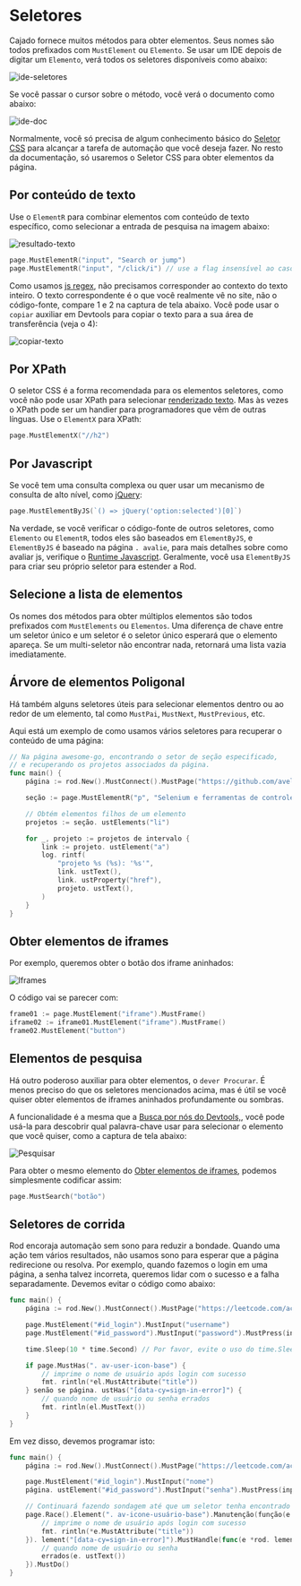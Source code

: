 # Seletores

Cajado fornece muitos métodos para obter elementos. Seus nomes são todos prefixados com `MustElement` ou `Elemento`. Se usar um IDE depois de digitar um `Elemento`, verá todos os seletores disponíveis como abaixo:

![ide-seletores](ide-selectors.png)

Se você passar o cursor sobre o método, você verá o documento como abaixo:

![ide-doc](ide-doc.png)

Normalmente, você só precisa de algum conhecimento básico do [Seletor CSS](css-selector) para alcançar a tarefa de automação que você deseja fazer. No resto da documentação, só usaremos o Seletor CSS para obter elementos da página.

## Por conteúdo de texto

Use o `ElementR` para combinar elementos com conteúdo de texto específico, como selecionar a entrada de pesquisa na imagem abaixo:

![resultado-texto](match-text.png)

```go
page.MustElementR("input", "Search or jump")
page.MustElementR("input", "/click/i") // use a flag insensível ao caso "i"
```

Como usamos [js regex](https://developer.mozilla.org/en-US/docs/Web/JavaScript/Reference/Global_Objects/RegExp), não precisamos corresponder ao contexto do texto inteiro. O texto correspondente é o que você realmente vê no site, não o código-fonte, compare 1 e 2 na captura de tela abaixo. Você pode usar o `copiar` auxiliar em Devtools para copiar o texto para a sua área de transferência (veja o 4):

![copiar-texto](copy-text.png)

## Por XPath

O seletor CSS é a forma recomendada para os elementos seletores, como você não pode usar XPath para selecionar [renderizado texto](https://stackoverflow.com/questions/51992258/xpath-to-find-pseudo-element-after-in-side-a-div-element-with-out-any-content/51993454). Mas às vezes o XPath pode ser um handier para programadores que vêm de outras línguas. Use o `ElementX` para XPath:

```go
page.MustElementX("//h2")
```

## Por Javascript

Se você tem uma consulta complexa ou quer usar um mecanismo de consulta de alto nível, como [jQuery](https://jquery.com/):

```go
page.MustElementByJS(`() => jQuery('option:selected')[0]`)
```

Na verdade, se você verificar o código-fonte de outros seletores, como `Elemento` ou `ElementR`, todos eles são baseados em `ElementByJS`, e `ElementByJS` é baseado na página `. avalie`, para mais detalhes sobre como avaliar js, verifique o [Runtime Javascript](/javascript-runtime.md). Geralmente, você usa `ElementByJS` para criar seu próprio seletor para estender a Rod.

## Selecione a lista de elementos

Os nomes dos métodos para obter múltiplos elementos são todos prefixados com `MustElements` ou `Elementos`. Uma diferença de chave entre um seletor único e um seletor é o seletor único esperará que o elemento apareça. Se um multi-seletor não encontrar nada, retornará uma lista vazia imediatamente.

## Árvore de elementos Poligonal

Há também alguns seletores úteis para selecionar elementos dentro ou ao redor de um elemento, tal como `MustPai`, `MustNext`, `MustPrevious`, etc.

Aqui está um exemplo de como usamos vários seletores para recuperar o conteúdo de uma página:

```go
// Na página awesome-go, encontrando o setor de seção especificado,
// e recuperando os projetos associados da página.
func main() {
    página := rod.New().MustConnect().MustPage("https://github.com/avelino/awesome-go")

    seção := page.MustElementR("p", "Selenium e ferramentas de controle do navegador"). ustNext()

    // Obtém elementos filhos de um elemento
    projetos := seção. ustElements("li")

    for _, projeto := projetos de intervalo {
        link := projeto. ustElement("a")
        log. rintf(
            "projeto %s (%s): '%s'",
            link. ustText(),
            link. ustProperty("href"),
            projeto. ustText(),
        )
    }
}
```

## Obter elementos de iframes

Por exemplo, queremos obter o botão dos iframe aninhados:

![Iframes](iframes.png)

O código vai se parecer com:

```go
frame01 := page.MustElement("iframe").MustFrame()
iframe02 := iframe01.MustElement("iframe").MustFrame()
frame02.MustElement("button")
```

## Elementos de pesquisa

Há outro poderoso auxiliar para obter elementos, o `dever Procurar`. É menos preciso do que os seletores mencionados acima, mas é útil se você quiser obter elementos de iframes aninhados profundamente ou sombras.

A funcionalidade é a mesma que a [Busca por nós do Devtools,](https://developers.google.com/web/tools/chrome-devtools/dom#search), você pode usá-la para descobrir qual palavra-chave usar para selecionar o elemento que você quiser, como a captura de tela abaixo:

![Pesquisar](search.png)

Para obter o mesmo elemento do [Obter elementos de iframes](#get-elements-from-iframes), podemos simplesmente codificar assim:

```go
page.MustSearch("botão")
```

## Seletores de corrida

Rod encoraja automação sem sono para reduzir a bondade. Quando uma ação tem vários resultados, não usamos sono para esperar que a página redirecione ou resolva. Por exemplo, quando fazemos o login em uma página, a senha talvez incorreta, queremos lidar com o sucesso e a falha separadamente. Devemos evitar o código como abaixo:

```go
func main() {
    página := rod.New().MustConnect().MustPage("https://leetcode.com/accounts/login/")

    page.MustElement("#id_login").MustInput("username")
    page.MustElement("#id_password").MustInput("password").MustPress(input.Enter)

    time.Sleep(10 * time.Second) // Por favor, evite o uso do time.Sleep!

    if page.MustHas(". av-user-icon-base") {
        // imprime o nome de usuário após login com sucesso
        fmt. rintln(*el.MustAttribute("title"))
    } senão se página. ustHas("[data-cy=sign-in-error]") {
        // quando nome de usuário ou senha errados
        fmt. rintln(el.MustText())
    }
}
```

Em vez disso, devemos programar isto:

```go
func main() {
    página := rod.New().MustConnect().MustPage("https://leetcode.com/accounts/login/")

    page.MustElement("#id_login").MustInput("nome")
    página. ustElement("#id_password").MustInput("senha").MustPress(input.Enter)

    // Continuará fazendo sondagem até que um seletor tenha encontrado uma correspondência
    page.Race().Element(". av-icone-usuário-base").Manutenção(função(e *rod. lement) {
        // imprime o nome de usuário após login com sucesso
        fmt. rintln(*e.MustAttribute("title"))
    }). lement("[data-cy=sign-in-error]").MustHandle(func(e *rod. lement) {
        // quando nome de usuário ou senha
        errados(e. ustText())
    }).MustDo()
}
```
